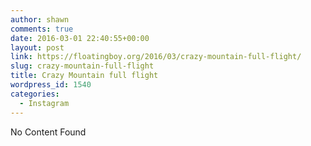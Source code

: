 ```yaml
---
author: shawn
comments: true
date: 2016-03-01 22:40:55+00:00
layout: post
link: https://floatingboy.org/2016/03/crazy-mountain-full-flight/
slug: crazy-mountain-full-flight
title: Crazy Mountain full flight
wordpress_id: 1540
categories:
  - Instagram
---
```


No Content Found
